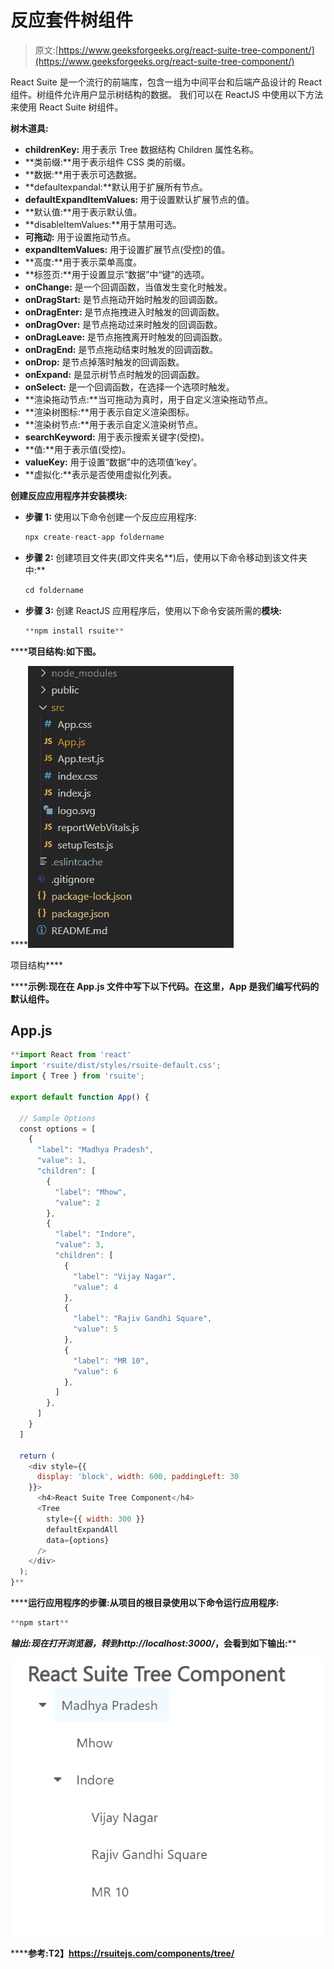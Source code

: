 # 反应套件树组件

> 原文:[https://www.geeksforgeeks.org/react-suite-tree-component/](https://www.geeksforgeeks.org/react-suite-tree-component/)

React Suite 是一个流行的前端库，包含一组为中间平台和后端产品设计的 React 组件。树组件允许用户显示树结构的数据。  我们可以在 ReactJS 中使用以下方法来使用 React Suite 树组件。

**树木道具:**

*   **childrenKey:** 用于表示 Tree 数据结构 Children 属性名称。
*   **类前缀:**用于表示组件 CSS 类的前缀。
*   **数据:**用于表示可选数据。
*   **defaultexpandal:**默认用于扩展所有节点。
*   **defaultExpandItemValues:** 用于设置默认扩展节点的值。
*   **默认值:**用于表示默认值。
*   **disableItemValues:**用于禁用可选。
*   **可拖动:** 用于设置拖动节点。
*   **expandItemValues:** 用于设置扩展节点(受控)的值。
*   **高度:**用于表示菜单高度。
*   **标签页:**用于设置显示“数据”中“键”的选项。
*   **onChange:** 是一个回调函数，当值发生变化时触发。
*   **onDragStart:** 是节点拖动开始时触发的回调函数。
*   **onDragEnter:** 是节点拖拽进入时触发的回调函数。
*   **onDragOver:** 是节点拖动过来时触发的回调函数。
*   **onDragLeave:** 是节点拖拽离开时触发的回调函数。
*   **onDragEnd:** 是节点拖动结束时触发的回调函数。
*   **onDrop:** 是节点掉落时触发的回调函数。
*   **onExpand:** 是显示树节点时触发的回调函数。
*   **onSelect:** 是一个回调函数，在选择一个选项时触发。
*   **渲染拖动节点:**当可拖动为真时，用于自定义渲染拖动节点。
*   **渲染树图标:**用于表示自定义渲染图标。
*   **渲染树节点:**用于表示自定义渲染树节点。
*   **searchKeyword:** 用于表示搜索关键字(受控)。
*   **值:**用于表示值(受控)。
*   **valueKey:** 用于设置“数据”中的选项值‘key’。
*   **虚拟化:**表示是否使用虚拟化列表。

**创建反应应用程序并安装模块:**

*   **步骤 1:** 使用以下命令创建一个反应应用程序:

    ```jsx
    npx create-react-app foldername
    ```

*   **步骤 2:** 创建项目文件夹(即文件夹名**)后，使用以下命令移动到该文件夹中:**

    ```jsx
    cd foldername
    ```

*   **步骤 3:** 创建 ReactJS 应用程序后，使用以下命令安装所需的****模块:****

    ```jsx
    **npm install rsuite**
    ```

******项目结构:**如下图。****

****![](img/f04ae0d8b722a9fff0bd9bd138b29c23.png)

项目结构**** 

******示例:**现在在 **App.js** 文件中写下以下代码。在这里，App 是我们编写代码的默认组件。****

## ****App.js****

```jsx
**import React from 'react'
import 'rsuite/dist/styles/rsuite-default.css';
import { Tree } from 'rsuite';

export default function App() {

  // Sample Options
  const options = [
    {
      "label": "Madhya Pradesh",
      "value": 1,
      "children": [
        {
          "label": "Mhow",
          "value": 2
        },
        {
          "label": "Indore",
          "value": 3,
          "children": [
            {
              "label": "Vijay Nagar",
              "value": 4
            },
            {
              "label": "Rajiv Gandhi Square",
              "value": 5
            },
            {
              "label": "MR 10",
              "value": 6
            },
          ]
        },
      ]
    }
  ]

  return (
    <div style={{
      display: 'block', width: 600, paddingLeft: 30
    }}>
      <h4>React Suite Tree Component</h4>
      <Tree
        style={{ width: 300 }}
        defaultExpandAll
        data={options}
      />
    </div>
  );
}**
```

******运行应用程序的步骤:**从项目的根目录使用以下命令运行应用程序:****

```jsx
**npm start**
```

******输出:**现在打开浏览器，转到***http://localhost:3000/***，会看到如下输出:****

****![](img/41a81b6bc4fb3ac925e89e90c26e2c16.png)****

******参考:**T2】https://rsuitejs.com/components/tree/****